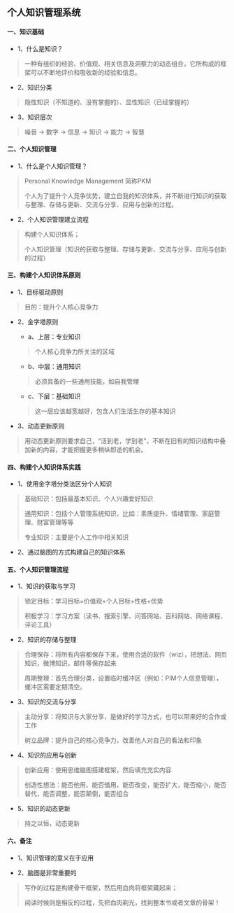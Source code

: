 ## 个人知识管理系统

#### 一、知识基础

* 1、什么是知识？
> 一种有组织的经验、价值观、相关信息及洞察力的动态组合，它所构成的框架可以不断地评价和吸收新的经验和信息。

* 2、知识分类
> 隐性知识（不知道的、没有掌握的）、显性知识（已经掌握的）

* 3、知识层次
> 噪音 -> 数字 -> 信息 -> 知识 -> 能力 -> 智慧

#### 二、个人知识管理

* 1、什么是个人知识管理？
> Personal Knowledge Management 简称PKM
>
> 个人为了提升个人竞争优势，建立自我的知识体系，并不断进行知识的获取与整理、存储与更新、交流与分享、应用与创新的过程。

* 2、个人知识管理建立流程
> 构建个人知识体系；
> 
> 个人知识管理（知识的获取与整理、存储与更新、交流与分享、应用与创新的过程）

#### 三、构建个人知识体系原则

* 1、目标驱动原则
> 目的：提升个人核心竞争力

* 2、金字塔原则

	* a、上层：专业知识
	> 个人核心竞争力所关注的区域
	
	* b、中层：通用知识
	> 必须具备的一些通用技能，如自我管理
	
	* c、下层：基础知识
	> 这一层应该越宽越好，包含人们生活生存的基本知识
	
* 3、动态更新原则
> 用动态更新原则要求自己，“活到老，学到老”，不断在旧有的知识结构中叠加新的内容，才能把握更多稍纵即逝的机会。

#### 四、构建个人知识体系实践

* 1、使用金字塔分类法区分个人知识
>
> 基础知识：包括最基本知识、个人兴趣爱好知识
> 
> 通用知识：包括个人管理系统知识，比如：素质提升、情绪管理、家庭管理、财富管理等等
> 
> 专业知识：主要是个人工作中相关知识

* 2、通过脑图的方式构建自己的知识体系

#### 五、个人知识管理流程
* 1、知识的获取与学习
> 锁定目标：学习目标=价值观+个人目标+性格+优势
> 
> 积极学习：学习方案（读书、搜索引擎、问答网站、百科网站、网络课程、评论工具）

* 2、知识的存储与整理
> 合理保存：将所有内容都保存下来，使用合适的软件（wiz），把想法、网页知识，微博知识，邮件等保存起来
> 
> 周期整理：首先合理分类，设置临时缓冲区（例如：PIM个人信息管理），缓冲区需要定期清空。

* 3、知识的交流与分享
> 主动分享：将知识与大家分享，是做好的学习方式，也可以带来好的合作或工作
> 
> 树立品牌：提升自己的核心竞争力，改善他人对自己的看法和印象

* 4、知识的应用与创新
> 创新应用：使用思维脑图搭建框架，然后填充充实内容
> 
> 创造性想法：能否他用、能否借用，能否改变，能否扩大，能否缩小，能否替代，能否调整，能否颠倒，能否组合
 
* 5、知识的动态更新
> 持之以恒，动态更新

#### 六、备注
* 1、知识管理的意义在于应用

* 2、脑图是非常重要的
> 写作的过程是构建骨干框架，然后用血肉将框架藏起来；
> 
> 阅读时候则是相反的过程，先把血肉剃光，找到整本书或者文章的骨架！